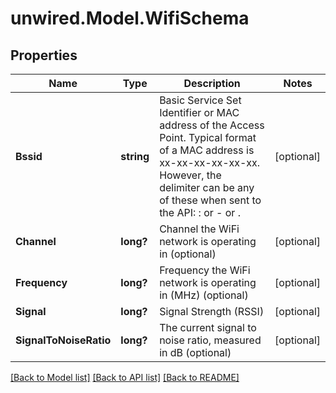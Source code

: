 # unwired.Model.WifiSchema
## Properties

Name | Type | Description | Notes
------------ | ------------- | ------------- | -------------
**Bssid** | **string** | Basic Service Set Identifier or MAC address of the Access Point. Typical format of a MAC address is xx-xx-xx-xx-xx-xx. However, the delimiter can be any of these when sent to the API: : or - or . | [optional] 
**Channel** | **long?** | Channel the WiFi network is operating in (optional) | [optional] 
**Frequency** | **long?** | Frequency the WiFi network is operating in (MHz) (optional) | [optional] 
**Signal** | **long?** | Signal Strength (RSSI) | [optional] 
**SignalToNoiseRatio** | **long?** | The current signal to noise ratio, measured in dB (optional) | [optional] 

[[Back to Model list]](../README.md#documentation-for-models) [[Back to API list]](../README.md#documentation-for-api-endpoints) [[Back to README]](../README.md)

